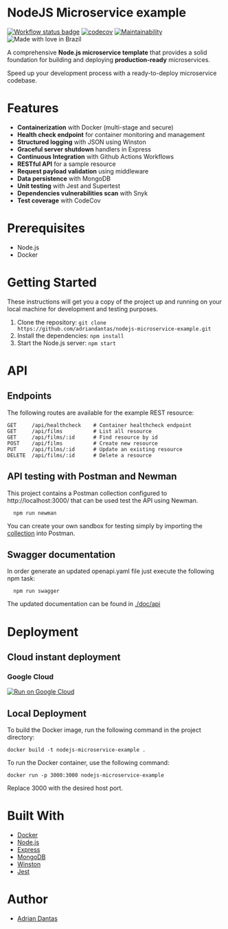 # NodeJS Microservice example

[![Workflow status badge](https://github.com/adriandantas/nodejs-microservice-example/actions/workflows/film-microservice-example.yml/badge.svg)](https://github.com/adriandantas/nodejs-microservice-example/actions)
[![codecov](https://codecov.io/gh/adriandantas/nodejs-microservice-example/branch/main/graph/badge.svg?token=V65OB1ARTK)](https://codecov.io/gh/adriandantas/nodejs-microservice-example)
[![Maintainability](https://api.codeclimate.com/v1/badges/8af129acb784bc0d19ab/maintainability)](https://codeclimate.com/github/adriandantas/nodejs-microservice-example/maintainability)
![Made with love in Brazil](https://madewithlove.now.sh/br?heart=true&colorB=%232db936)

A comprehensive **Node.js microservice template** that provides a solid foundation for building and deploying **production-ready** microservices.

Speed up your development process with a ready-to-deploy microservice codebase.

# Features

- **Containerization** with Docker (multi-stage and secure)
- **Health check endpoint** for container monitoring and management
- **Structured logging** with JSON using Winston
- **Graceful server shutdown** handlers in Express
- **Continuous Integration** with Github Actions Workflows
- **RESTful API** for a sample resource
- **Request payload validation** using middleware
- **Data persistence** with MongoDB
- **Unit testing** with Jest and Supertest
- **Dependencies vulnerabilities scan** with Snyk
- **Test coverage** with CodeCov

# Prerequisites

- Node.js
- Docker

# Getting Started

These instructions will get you a copy of the project up and running on your local machine for development and testing purposes.

1. Clone the repository: `git clone https://github.com/adriandantas/nodejs-microservice-example.git`
2. Install the dependencies: `npm install`
3. Start the Node.js server: `npm start`

# API

## Endpoints
The following routes are available for the example REST resource:
```text
GET     /api/healthcheck    # Container healthcheck endpoint
GET     /api/films          # List all resource 
GET     /api/films/:id      # Find resource by id
POST    /api/films          # Create new resource 
PUT     /api/films/:id      # Update an existing resource
DELETE  /api/films/:id      # Delete a resource 
```

## API testing with Postman and Newman
This project contains a Postman collection configured to http://localhost:3000/ that can be used test the API using Newman.
```shell
  npm run newman
```

You can create your own sandbox for testing simply by importing the [collection](./test/postman_collection.json) into Postman.

## Swagger documentation
In order generate an updated openapi.yaml file just execute the following npm task:
```shell
  npm run swagger
```
The updated documentation can be found in [./doc/api](./doc/api)

# Deployment

## Cloud instant deployment

### Google Cloud

[![Run on Google
Cloud](https://deploy.cloud.run/button.svg)](https://deploy.cloud.run/?git_repo=https://github.com/adriandantas/nodejs-microservice-example.git)

## Local Deployment

To build the Docker image, run the following command in the project directory:

```shell
docker build -t nodejs-microservice-example .
```

To run the Docker container, use the following command:

```shell
docker run -p 3000:3000 nodejs-microservice-example
```

Replace 3000 with the desired host port.

# Built With

- [Docker](https://www.docker.com)
- [Node.js](https://nodejs.org)
- [Express](https://expressjs.com)
- [MongoDB](https://www.mongodb.com)
- [Winston](https://github.com/winstonjs/winston)
- [Jest](https://jestjs.io/)

# Author

- [Adrian Dantas](https://github.com/adriandantas)
